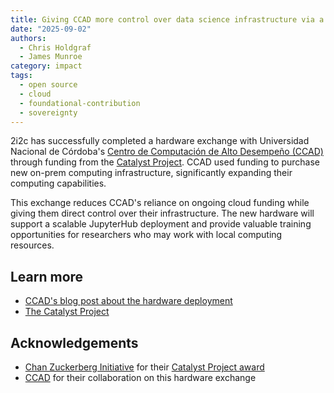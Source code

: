 ```yaml
---
title: Giving CCAD more control over data science infrastructure via a Catalyst Project hardware exchange
date: "2025-09-02"
authors:
  - Chris Holdgraf
  - James Munroe
category: impact
tags:
  - open source
  - cloud
  - foundational-contribution
  - sovereignty
---
```


2i2c has successfully completed a hardware exchange with Universidad Nacional de Córdoba's [Centro de Computación de Alto Desempeño (CCAD)](https://supercomputo.unc.edu.ar/) through funding from the [Catalyst Project](https://catalystproject.cloud/). CCAD used funding to purchase new on-prem computing infrastructure, significantly expanding their computing capabilities.

This exchange reduces CCAD's reliance on ongoing cloud funding while giving them direct control over their infrastructure. The new hardware will support a scalable JupyterHub deployment and provide valuable training opportunities for researchers who may work with local computing resources.

## Learn more

- [CCAD's blog post about the hardware deployment](https://supercomputo.unc.edu.ar/2025/09/02/colgando-a-boogie/)
- [The Catalyst Project](https://catalystproject.cloud/)

## Acknowledgements

- [Chan Zuckerberg Initiative](../../../collaborators/czi) for their [Catalyst Project award](../../../collaborators/catalyst/)
- [CCAD](https://supercomputo.unc.edu.ar/) for their collaboration on this hardware exchange